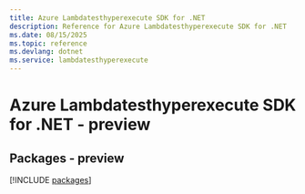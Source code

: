 ```yaml
---
title: Azure Lambdatesthyperexecute SDK for .NET
description: Reference for Azure Lambdatesthyperexecute SDK for .NET
ms.date: 08/15/2025
ms.topic: reference
ms.devlang: dotnet
ms.service: lambdatesthyperexecute
---
```

# Azure Lambdatesthyperexecute SDK for .NET - preview
## Packages - preview
[!INCLUDE [packages](lambdatesthyperexecute-index.md)]